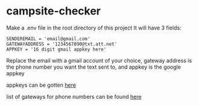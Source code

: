 # campsite-checker

Make a .env file in the root directory of this project
It will have 3 fields:

```
SENDEREMAIL = 'email@gmail.com'
GATEWAYADDRESS = '1234567890@txt.att.net'
APPKEY = '16 digit gmail appkey here'
```

Replace the email with a gmail account of your choice, gateway address is the phone number you want the text sent to, and appkey is the google appkey

appkeys can be gotten [here](https://myaccount.google.com/apppasswords)

list of gateways for phone numbers can be found [here](https://avtech.com/articles/138/list-of-email-to-sms-addresses/)
